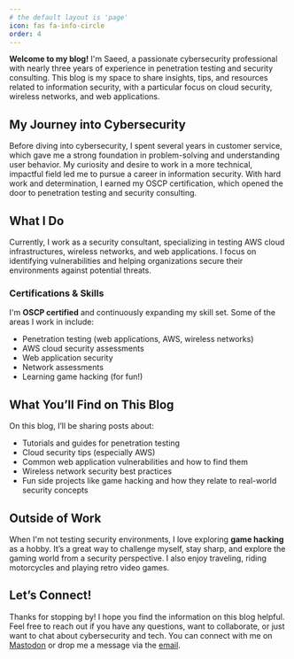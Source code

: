 ```yaml
---
# the default layout is 'page'
icon: fas fa-info-circle
order: 4
---
```



**Welcome to my blog!** I'm Saeed, a passionate cybersecurity professional with nearly three years of experience in penetration testing and security consulting. This blog is my space to share insights, tips, and resources related to information security, with a particular focus on cloud security, wireless networks, and web applications.

## My Journey into Cybersecurity

Before diving into cybersecurity, I spent several years in customer service, which gave me a strong foundation in problem-solving and understanding user behavior. My curiosity and desire to work in a more technical, impactful field led me to pursue a career in information security. With hard work and determination, I earned my OSCP certification, which opened the door to penetration testing and security consulting.

## What I Do

Currently, I work as a security consultant, specializing in testing AWS cloud infrastructures, wireless networks, and web applications. I focus on identifying vulnerabilities and helping organizations secure their environments against potential threats.

### Certifications & Skills

I'm **OSCP certified** and continuously expanding my skill set. Some of the areas I work in include:

- Penetration testing (web applications, AWS, wireless networks)
- AWS cloud security assessments
- Web application security
- Network assessments
- Learning game hacking (for fun!)

## What You’ll Find on This Blog

On this blog, I’ll be sharing posts about:

- Tutorials and guides for penetration testing
- Cloud security tips (especially AWS)
- Common web application vulnerabilities and how to find them
- Wireless network security best practices
- Fun side projects like game hacking and how they relate to real-world security concepts

## Outside of Work

When I'm not testing security environments, I love exploring **game hacking** as a hobby. It’s a great way to challenge myself, stay sharp, and explore the gaming world from a security perspective. I also enjoy traveling, riding motorcycles and playing retro video games.

## Let’s Connect!

Thanks for stopping by! I hope you find the information on this blog helpful. Feel free to reach out if you have any questions, want to collaborate, or just want to chat about cybersecurity and tech. You can connect with me on [Mastodon](https://infosec.exchange/@falasi) or drop me a message via the [email](contact@falasi.net).

